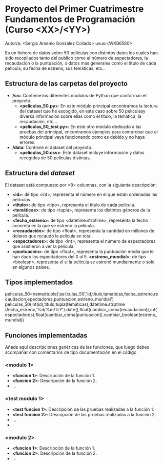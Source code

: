 # Proyecto del Primer Cuatrimestre Fundamentos de Programación (Curso  \<XX\>/\<YY\>)
Autor/a: \<Sergio Arsenio González Collado\>   uvus:\<WXB6580\>

Es un fivhero de datos sobre 50 películas con distintos datos los cuales han sido recopilados tanto del publico como el número de espectadores, la recaudación o la puntuación, o datos más generales como el titulo de cada película, su fecha de estreno, sus temáticas, etc...


## Estructura de las carpetas del proyecto

* **/src**: Contiene los diferentes módulos de Python que conforman el proyecto.
  * **\<peliculas_50.py\>**: En este módulo principal encontramos la lectura del dataset que he escogido, en este caso sobre 50 películasy diversa información sobre ellas como el título, la temática, la recaudación, etc...
  * **\<peliculas_50_test.py\>**: En este otro módulo dedicado a las pruebas del principal, encontramos ejemplos para comprobar que el módulo principal vaya funcionando como es debido y no haya errores.
* **/data**: Contiene el dataset del proyecto.
    * **\<peliculas_50.csv\>**: Este dataset incluye información y datos recogidos de 50 películas distintas.
    
## Estructura del *dataset*

El dataset está compuesto por \<8\> columnas, con la siguiente descripción:

* **\<id>**: de tipo \<int\>, representa el número en el que están ordenadas las películas.
* **\<título>**: de tipo \<tipo\>, representa el título de cada película.
* **\<temáticas>**: de tipo \<tupla\>, representa los distintos géneros de la película.
* **\<fecha_estreno>**: de tipo \<datetime.strptime\>, representa la fecha concreta en la que se estrenó la película.
* **\<recaudación>**: de tipo \<float\>, representa la cantidad en millones de dolares que recaudó la película en total.
* **\<espectadores>**: de tipo \<int\>, representa el número de espectadores que asistieron a ver la película.
* **\<puntuación>**: de tipo \<float\>, representa la puntuación media que le han dado los espectadores del 0 al 5.
 **\<estreno_mundial>**: de tipo \<boolean\>, representa el si la película se estrenó mundialmente o solo en algunos países.


## Tipos implementados

peliculas_50=namedtuple('peliculas_50','id,titulo,tematicas,fecha_estreno,recaudacion,epectadores,puntuacion,estreno_mundial')
peliculas_50(int(id),titulo,tupla(tematicas),datetime.strptime (fecha_estreno,'%d/%m/%Y').date(),float(cambiar_coma(recaudacion)),int(espectadores),float(cambiar_coma(puntuacion)),cambiar_boolean(estreno_mundial))

## Funciones implementadas
Añade aquí descripciones genéricas de las funciones, que luego debes acompañar con comentarios de tipo documentación en el código

### \<modulo 1\>

* **<funcion 1>**: Descripción de la función 1.
* **<funcion 2>**: Descripción de la función 2.
* ...

### \<test modulo 1\>

* **<test funcion 1>**: Descripción de las pruebas realizadas a la función 1.
* **<test funcion 2>**: Descripción de las pruebas realizadas a la función 2.
* ...
* 
### \<modulo 2\>

* **<funcion 1>**: Descripción de la función 1.
* **<funcion 2>**: Descripción de la función 2.
* ...
